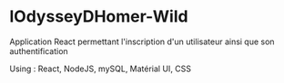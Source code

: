 # lOdysseyDHomer-Wild

Application React permettant l'inscription d'un utilisateur ainsi que son authentification

Using : React, NodeJS, mySQL, Matérial UI, CSS
